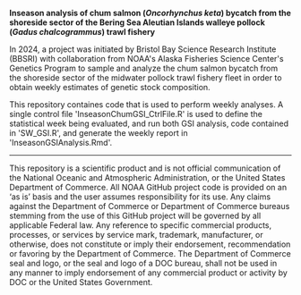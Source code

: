 **Inseason analysis of chum salmon (*Oncorhynchus* *keta*) bycatch from the shoreside
  sector of the Bering Sea Aleutian Islands walleye pollock (*Gadus* *chalcogrammus*)
  trawl fishery**

In 2024, a project was initiated by Bristol Bay Science Research Institute (BBSRI) with 
collaboration from NOAA's Alaska Fisheries Science Center's Genetics Program to sample
and analyze the chum salmon bycatch from the shoreside sector of the midwater pollock trawl fishery fleet 
in order to obtain weekly estimates of genetic stock composition. 

This repository containes code that is used to perform weekly analyses. A single control file 
'InseasonChumGSI_CtrlFile.R' is used to define the statistical week being evaluated, and run 
both GSI analysis, code contained in 'SW_GSI.R', and generate the weekly report in 'InseasonGSIAnalysis.Rmd'. 

_________________________________________________________________________________________________________________________________________
This repository is a scientific product and is not official communication of the National Oceanic and Atmospheric 
Administration, or the United States Department of Commerce. All NOAA GitHub project code is provided on an ‘as is’ 
basis and the user assumes responsibility for its use. Any claims against the Department of Commerce or Department 
of Commerce bureaus stemming from the use of this GitHub project will be governed by all applicable Federal law. Any 
reference to specific commercial products, processes, or services by service mark, trademark, manufacturer, or otherwise, 
does not constitute or imply their endorsement, recommendation or favoring by the Department of Commerce. The Department 
of Commerce seal and logo, or the seal and logo of a DOC bureau, shall not be used in any manner to imply endorsement 
of any commercial product or activity by DOC or the United States Government.
